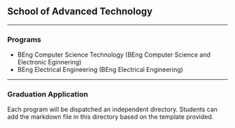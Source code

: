 ## School of Advanced Technology

***

### Programs

* BEng Computer Science Technology (BEng Computer Science and Electronic Eginnering)
* BEng Electrical Engineering (BEng Electrical Engineering)

***

### Graduation Application

Each program will be dispatched an independent directory. Students can add the markdown file in this directory based on the template provided.